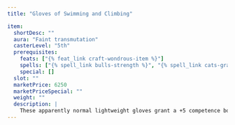 ```yaml
---
title: "Gloves of Swimming and Climbing"

item:
  shortDesc: ""
  aura: "Faint transmutation"
  casterLevel: "5th"
  prerequisites:
    feats: ["{% feat_link craft-wondrous-item %}"]
    spells: ["{% spell_link bulls-strength %}", "{% spell_link cats-grace %}"]
    special: []
  slot: ""
  marketPrice: 6250
  marketPriceSpecial: ""
  weight: ""
  description: |
    These apparently normal lightweight gloves grant a +5 competence bonus on {% skill_link swim %} checks and {% skill_link climb %} checks. Both gloves must be worn for the magic to be effective.
---
```

